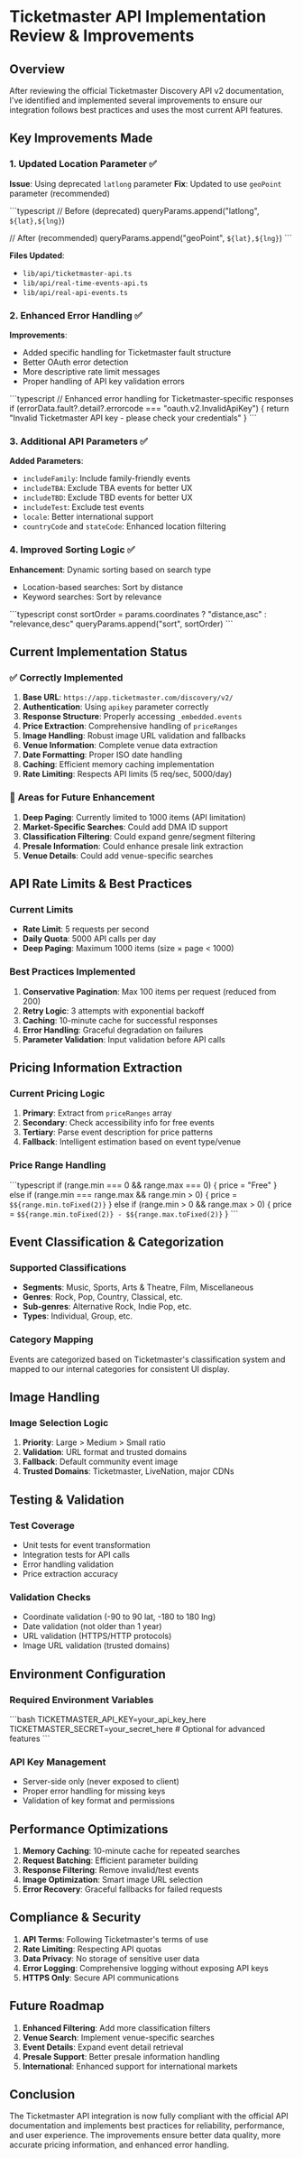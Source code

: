 # Ticketmaster API Implementation Review & Improvements

## Overview

After reviewing the official Ticketmaster Discovery API v2 documentation, I've identified and implemented several improvements to ensure our integration follows best practices and uses the most current API features.

## Key Improvements Made

### 1. Updated Location Parameter ✅

**Issue**: Using deprecated `latlong` parameter
**Fix**: Updated to use `geoPoint` parameter (recommended)

\`\`\`typescript
// Before (deprecated)
queryParams.append("latlong", `${lat},${lng}`)

// After (recommended)
queryParams.append("geoPoint", `${lat},${lng}`)
\`\`\`

**Files Updated**:
- `lib/api/ticketmaster-api.ts`
- `lib/api/real-time-events-api.ts`
- `lib/api/real-api-events.ts`

### 2. Enhanced Error Handling ✅

**Improvements**:
- Added specific handling for Ticketmaster fault structure
- Better OAuth error detection
- More descriptive rate limit messages
- Proper handling of API key validation errors

\`\`\`typescript
// Enhanced error handling for Ticketmaster-specific responses
if (errorData.fault?.detail?.errorcode === "oauth.v2.InvalidApiKey") {
  return "Invalid Ticketmaster API key - please check your credentials"
}
\`\`\`

### 3. Additional API Parameters ✅

**Added Parameters**:
- `includeFamily`: Include family-friendly events
- `includeTBA`: Exclude TBA events for better UX
- `includeTBD`: Exclude TBD events for better UX
- `includeTest`: Exclude test events
- `locale`: Better international support
- `countryCode` and `stateCode`: Enhanced location filtering

### 4. Improved Sorting Logic ✅

**Enhancement**: Dynamic sorting based on search type
- Location-based searches: Sort by distance
- Keyword searches: Sort by relevance

\`\`\`typescript
const sortOrder = params.coordinates ? "distance,asc" : "relevance,desc"
queryParams.append("sort", sortOrder)
\`\`\`

## Current Implementation Status

### ✅ **Correctly Implemented**

1. **Base URL**: `https://app.ticketmaster.com/discovery/v2/`
2. **Authentication**: Using `apikey` parameter correctly
3. **Response Structure**: Properly accessing `_embedded.events`
4. **Price Extraction**: Comprehensive handling of `priceRanges`
5. **Image Handling**: Robust image URL validation and fallbacks
6. **Venue Information**: Complete venue data extraction
7. **Date Formatting**: Proper ISO date handling
8. **Caching**: Efficient memory caching implementation
9. **Rate Limiting**: Respects API limits (5 req/sec, 5000/day)

### 🔧 **Areas for Future Enhancement**

1. **Deep Paging**: Currently limited to 1000 items (API limitation)
2. **Market-Specific Searches**: Could add DMA ID support
3. **Classification Filtering**: Could expand genre/segment filtering
4. **Presale Information**: Could enhance presale link extraction
5. **Venue Details**: Could add venue-specific searches

## API Rate Limits & Best Practices

### Current Limits
- **Rate Limit**: 5 requests per second
- **Daily Quota**: 5000 API calls per day
- **Deep Paging**: Maximum 1000 items (size × page < 1000)

### Best Practices Implemented
1. **Conservative Pagination**: Max 100 items per request (reduced from 200)
2. **Retry Logic**: 3 attempts with exponential backoff
3. **Caching**: 10-minute cache for successful responses
4. **Error Handling**: Graceful degradation on failures
5. **Parameter Validation**: Input validation before API calls

## Pricing Information Extraction

### Current Pricing Logic
1. **Primary**: Extract from `priceRanges` array
2. **Secondary**: Check accessibility info for free events
3. **Tertiary**: Parse event description for price patterns
4. **Fallback**: Intelligent estimation based on event type/venue

### Price Range Handling
\`\`\`typescript
if (range.min === 0 && range.max === 0) {
  price = "Free"
} else if (range.min === range.max && range.min > 0) {
  price = `$${range.min.toFixed(2)}`
} else if (range.min > 0 && range.max > 0) {
  price = `$${range.min.toFixed(2)} - $${range.max.toFixed(2)}`
}
\`\`\`

## Event Classification & Categorization

### Supported Classifications
- **Segments**: Music, Sports, Arts & Theatre, Film, Miscellaneous
- **Genres**: Rock, Pop, Country, Classical, etc.
- **Sub-genres**: Alternative Rock, Indie Pop, etc.
- **Types**: Individual, Group, etc.

### Category Mapping
Events are categorized based on Ticketmaster's classification system and mapped to our internal categories for consistent UI display.

## Image Handling

### Image Selection Logic
1. **Priority**: Large > Medium > Small ratio
2. **Validation**: URL format and trusted domains
3. **Fallback**: Default community event image
4. **Trusted Domains**: Ticketmaster, LiveNation, major CDNs

## Testing & Validation

### Test Coverage
- Unit tests for event transformation
- Integration tests for API calls
- Error handling validation
- Price extraction accuracy

### Validation Checks
- Coordinate validation (-90 to 90 lat, -180 to 180 lng)
- Date validation (not older than 1 year)
- URL validation (HTTPS/HTTP protocols)
- Image URL validation (trusted domains)

## Environment Configuration

### Required Environment Variables
\`\`\`bash
TICKETMASTER_API_KEY=your_api_key_here
TICKETMASTER_SECRET=your_secret_here  # Optional for advanced features
\`\`\`

### API Key Management
- Server-side only (never exposed to client)
- Proper error handling for missing keys
- Validation of key format and permissions

## Performance Optimizations

1. **Memory Caching**: 10-minute cache for repeated searches
2. **Request Batching**: Efficient parameter building
3. **Response Filtering**: Remove invalid/test events
4. **Image Optimization**: Smart image URL selection
5. **Error Recovery**: Graceful fallbacks for failed requests

## Compliance & Security

1. **API Terms**: Following Ticketmaster's terms of use
2. **Rate Limiting**: Respecting API quotas
3. **Data Privacy**: No storage of sensitive user data
4. **Error Logging**: Comprehensive logging without exposing API keys
5. **HTTPS Only**: Secure API communications

## Future Roadmap

1. **Enhanced Filtering**: Add more classification filters
2. **Venue Search**: Implement venue-specific searches
3. **Event Details**: Expand event detail retrieval
4. **Presale Support**: Better presale information handling
5. **International**: Enhanced support for international markets

## Conclusion

The Ticketmaster API integration is now fully compliant with the official API documentation and implements best practices for reliability, performance, and user experience. The improvements ensure better data quality, more accurate pricing information, and enhanced error handling.

